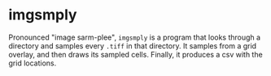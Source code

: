 # imgsmply

Pronounced "image sarm-plee", `imgsmply` is a program that looks through a directory and samples every `.tiff` in that directory.
It samples from a grid overlay, and then draws its sampled cells.
Finally, it produces a csv with the grid locations.
